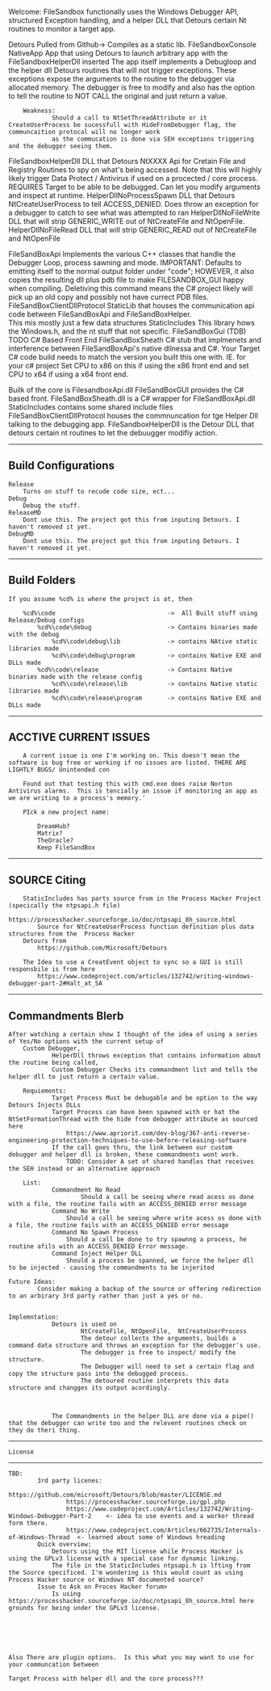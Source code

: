 Welcome:
	FileSandbox functionally uses the Windows Debugger API, structured Exception handling, and a helper DLL that Detours certain Nt routines to monitor
	a target app.



Detours
	Pulled from Github-> Compiles as a static lib.
FileSandboxConsole
	NativeApp
	App that using Detours to launch arbitrary app with the FileSandboxHelperDll inserted
	The app itself implements a Debugloop and the helper dll Detours routines that will not trigger exceptions. These exceptions expose the arguments 
	to the routine to the debugger via allocated memory. The debugger is free to modify and also has the option to tell the routine to NOT CALL the original
	and just return a value.

		Weakness:
				Should a call to NtSetThreadAttribute or it CreateUserProcess be sucessfull with HideFromDebugger flag, the communcaition protocal will no longer work
				as the commucation is done via SEH exceptions triggering and the debugger seeing them.
FileSandboxHelperDll
	DLL that Detours NtXXXX Api for Cretain File and Registry Routines to spy on what's being accessed.
	Note that this will highly likely trigger Data Protect / Antivirus if used on a procected / core process.
	REQUIRES Target to be able to be debugged.
	Can let you modify arguments and inspect at runtime.
HelperDllNoProcessSpawn
	DLL that Detours NtCreateUserProcess to tell ACCESS_DENIED.  Does throw an exception for a debugger to catch to 
	see what was attempted to ran
HelperDllNoFileWrite
	DLL that will strip GENERIC_WRITE out of NtCreateFile and NtOpenFile.
HelperDllNoFileRead
	DLL that will strip GENERIC_READ out of NtCreateFile and NtOpenFile

FileSandBoxApi
	Implements the various C++ classes that handle the Debugger Loop, process sawning and mode.
	IMPORTANT:    Defaults to emitting itself to the normal output folder under "code"; HOWEVER, 
	it also copies the resulting dll plus pdb file to make 	FILESANDBOX_GUI happy when compiling.
	Deletiving this command means the C# project likely will pick up an old copy and possibly not have currect PDB files.
FileSandBoxClientDllProtocol
	StaticLib that houses the communication api code between FileSandBoxApi and FileSandBoxHelper.  
	This mis mostly just a few data structures
StaticIncludes
	This library hows the Windows.h, and the nt stuff that not specific.
FileSandBoxGui (TDB)
	TODO C# Based Front End
FileSandBoxSheath 
	C# stub that implmenets and interference between FileSandBoxApi's native dllnessa and C#.
	Your Target C# code build needs to match the version you built this one with. IE. for your c# project
	Set CPU to x86 on this if using the x86 front end
	and set CPU to x64 if using a x64 front end.



Builk of the core is FilesandboxApi.dll
FileSandBoxGUI provides the C# based front.
FileSandBoxSheath.dll is a C# wrapper for FileSandBoxApi.dll
StaticIncludes contains some shared include files
FileSandBoxClientDllProtocol houses the commnuncation for tge Helper Dll talking to the debugging app.
FileSandboxHelperDll  is the Detour DLL that detours certain nt routines to let the debuugger modifiy action.

-----------------------------------
Build Configurations
-----------------------------------
	Release
		Turns on stuff to recude code size, ect... 
	Debug
		Debug the stuff. 
	ReleaseMD
		Dont use this. The project got this from inputing Detours. I haven't removed it yet.
	DebugMD
		Dont use this. The project got this from inputing Detours. I haven't removed it yet.


---------------------------------------
Build Folders
---------------------------------------
	If you assume %cd% is where the project is at, then

		%cd%\code								->  All Built stuff using Release/Debug configs
			%cd%\code\debug						-> Contains binaries made with the debug
				%cd%\code\debug\lib				-> contains NAtive static libraries made 
				%cd%\code\debug\program			-> contains Native EXE and DLLs made
			%cd%\code\release					-> Contains Native binaries made with the release config
				%cd%\code\release\lib			-> contains Native static libraries made 
				%cd%\code\release\program		-> contains Native EXE and DLLs made



------------------------------------------
ACCTIVE CURRENT ISSUES
------------------------------------------
		A current issue is one I'm working on. This doesn't mean the software is bug free or working if no issues are listed. THERE ARE LIGHTLY BUGS/ Unintended con
		
		Found out that testing this with cmd.exe does raise Norton Antivirus alarms.  This is tencially an issue if monitoring an app as we are writing to a process's memory.'

		PIck a new project name:

			DreamHub?
			Matrix?
			TheOracle?
			Keep FileSandBox


------------------------------------------
SOURCE Citing
------------------------------------------
		StaticIncludes has parts source from in the Process Hacker Project (specically the ntpsapi.h file)
			https://processhacker.sourceforge.io/doc/ntpsapi_8h_source.html
			Source for NtCreateUserProcess function definition plus data structures from the  Process Hacker
		Detours from
			https://github.com/Microsoft/Detours

		The Idea to use a CreatEvent object to sync so a GUI is still responsbile is from here
			https://www.codeproject.com/articles/132742/writing-windows-debugger-part-2#Halt_at_SA

---------------------------------------------
Commandments Blerb
---------------------------------------------
	After watching a certain show I thought of the idea of using a series of Yes/No options with the current setup of 
		Custom Debugger,
				HelperDll throws exception that contains information about the routine being called,
				Custom Debugger Checks its commandment list and tells the helper dll to just return a certain value.

		Requiements:
				Target Process Must be debugable and be option to the way Detours Injects DLLs
				Target Process can have been spawned with or hat the NtSetFormationThread with the hide from debugger attribute as sourced here
					https://www.apriorit.com/dev-blog/367-anti-reverse-engineering-protection-techniques-to-use-before-releasing-software
				If the call goes thru, the link between our custom debugger and helper dll is broken, these commandments wont work.
					TODO: Consider A set of shared handles that receives the SEH instead or an alternative approach

		List:
				Commandment No Read
						Should a call be seeing where read acess os done with a file, the routine fails with an ACCESS_DENIED error message
				Command No Write
					Should a call be seeing where write acess os done with a file, the routine fails with an ACCESS_DENIED error message
				Command No Spawn Process
					Should a call be done to try spawnng a process, he routine afils with an ACCESS_DENIED Error message.
				Command Inject Helper DLL
					Should a process be spanned, we force the helper dll to be injected - causing the commandments to be injerited

	Future Ideas:
			Consider making a backup of the source or offering redirection to an arbirary 3rd party rather than just a yes or no.


	Implemntation:
				Detours is used on 
						NtCreateFile, NtOpenFile,  NtCreateUserProcess
						The detour collects the arguments, builds a command data structure and throws an exception for the debugger's use.
						The debugger is free to inspect/ modify the structure.
						The Debugger will need to set a certain flag and copy the structure pass into the debugged process.
						The detoured routine interprets this data structure and changges its output acordingly.



				The Commandments in the helper DLL are done via a pipe() that the debugger can write too and the relevent routines check on they do theri thing.



------------------------------------------
	License
------------------------------------------
	TBD:
			3rd party licenes:
					https://github.com/microsoft/Detours/blob/master/LICENSE.md
					https://processhacker.sourceforge.io/gpl.php
					https://www.codeproject.com/Articles/132742/Writing-Windows-Debugger-Part-2    <- idea to use events and a worker thread form there.
					https://www.codeproject.com/Articles/662735/Internals-of-Windows-Thread  <- learned about some of Windows hreading
			Quick overview:
				Detours using the MIT license while Process Hacker is using the GPLv3 license with a special case for dynamic linking.
				The file in the StaticIncludes ntpsapi.h is lfting from the Source specificed. I'm wondering is this would count as using Process Hacker source or Windows NT documented source?
			Issue to Ask on Proces Hacker forum>
				Is using https://processhacker.sourceforge.io/doc/ntpsapi_8h_source.html here grounds for being under the GPLv3 license.






	Also There are plugin options.  Is this what you may want to use for your communcation between

	Target Process with helper dll and the core process???
